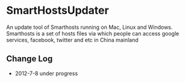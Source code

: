 SmartHostsUpdater
=================

An update tool of Smarthosts running on Mac, Linux and Windows. Smarthosts is a set of hosts files via which people can access google services, facebook, twitter and etc in China mainland

## Change Log
* 2012-7-8 under progress


